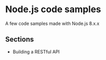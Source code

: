 # Node.js code samples

A few code samples made with Node.js 8.x.x

## Sections
- Building a RESTful API
